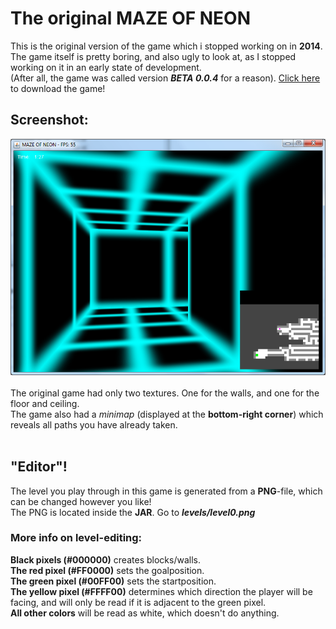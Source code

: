 # The original MAZE OF NEON
This is the original version of the game which i stopped working on in **2014**.
<br />
The game itself is pretty boring, and also ugly to look at, as I stopped working on it in an early state of development.
<br />
(After all, the game was called version ***BETA 0.0.4*** for a reason). [Click here](https://github.com/McFlyboy/New-MAZE-OF-NEON/raw/master/The-old-game/MAZE%20OF%20NEON%20-%20BETA%200.0.4.jar) to download the game!
<br />
## Screenshot:
![Screenshot from the game](https://raw.githubusercontent.com/McFlyboy/New-MAZE-OF-NEON/master/The-old-game/MAZE%20OF%20NEON.png)
<br />
<br />
The original game had only two textures. One for the walls, and one for the floor and ceiling.
<br />
The game also had a *minimap* (displayed at the **bottom-right corner**) which reveals all paths you have already taken.
<br />
<br />
## "Editor"!
The level you play through in this game is generated from a **PNG**-file, which can be changed however you like!
<br />
The PNG is located inside the **JAR**. Go to ***levels/level0.png***
<br />
### More info on level-editing:
**Black pixels (#000000)** creates blocks/walls.
<br />
**The red pixel (#FF0000)** sets the goalposition.
<br />
**The green pixel (#00FF00)** sets the startposition.
<br />
**The yellow pixel (#FFFF00)** determines which direction the player will be facing, and will only be read if it is adjacent to the green pixel.
<br />
**All other colors** will be read as white, which doesn't do anything.
